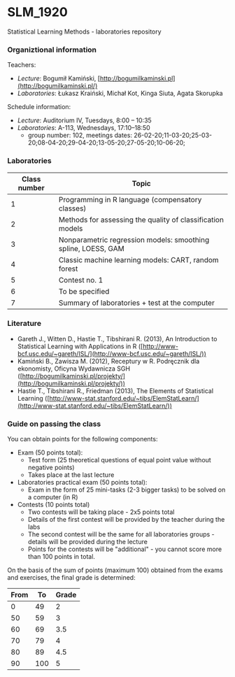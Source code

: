# SLM_1920
Statistical Learning Methods - laboratories repository

### Organiztional information

Teachers:

- _Lecture_: Bogumił Kamiński, [http://bogumilkaminski.pl](http://bogumilkaminski.pl/)
- _Laboratories_: Łukasz Kraiński, Michał Kot, Kinga Siuta, Agata Skorupka

Schedule information:

- _Lecture_:        Auditorium IV, Tuesdays, 8:00 – 10:35
- _Laboratories_:   A-113, Wednesdays, 17:10–18:50
  - group number:   102, meetings dates: 26-02-20;11-03-20;25-03-20;08-04-20;29-04-20;13-05-20;27-05-20;10-06-20;

### Laboratories

| Class number | Topic |
| --- | --- |
| 1 | Programming in R language (compensatory classes) |
| 2 | Methods for assessing the quality of classification models |
| 3 | Nonparametric regression models: smoothing spline, LOESS, GAM |
| 4 | Classic machine learning models: CART, random forest |
| 5 | Contest no. 1 |
| 6 | To be specified |
| 7 | Summary of laboratories + test at the computer |



### Literature

- Gareth J., Witten D., Hastie T., Tibshirani R. (2013), An Introduction to Statistical Learning with Applications in R ([http://www-bcf.usc.edu/~gareth/ISL/](http://www-bcf.usc.edu/~gareth/ISL/))
- Kamiński B., Zawisza M. (2012), Receptury w R. Podręcznik dla ekonomisty, Oficyna Wydawnicza SGH ([http://bogumilkaminski.pl/projekty/](http://bogumilkaminski.pl/projekty/))
- Hastie T., Tibshirani R., Friedman (2013), The Elements of Statistical Learning
([http://www-stat.stanford.edu/~tibs/ElemStatLearn/](http://www-stat.stanford.edu/~tibs/ElemStatLearn/))


### Guide on passing the class

You can obtain points for the following components:
- Exam (50 points total):
  - Test form (25 theoretical questions of equal point value without negative points)
  - Takes place at the last lecture
- Laboratories practical exam (50 points total):
  - Exam in the form of 25 mini-tasks (2-3 bigger tasks) to be solved on a computer (in R)
- Contests (10 points total)
  - Two contests will be taking place - 2x5 points total
  - Details of the first contest will be provided by the teacher during the labs
  - The second contest will be the same for all laboratories groups - details will be provided during the lecture
  - Points for the contests will be "additional" - you cannot score more than 100 points in total.

On the basis of the sum of points (maximum 100) obtained from the exams and exercises, the final grade is determined:

| From | To | Grade |
| --- | --- | --- |
| 0 | 49 | 2 |
| 50 | 59 | 3 |
| 60 | 69 | 3.5 |
| 70 | 79 | 4 |
| 80 | 89 | 4.5 |
| 90 | 100 | 5 |
